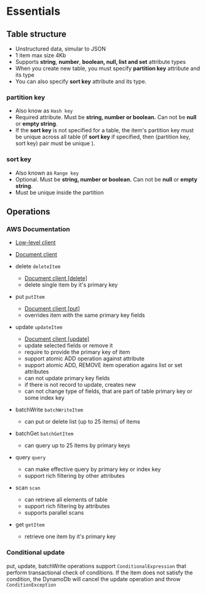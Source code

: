 # Essentials

## Table structure

- Unstructured data, simular to JSON
- 1 item max size 4Kb
- Supports **string**, **number**, **boolean, null, list and set** attribute types
- When you create new table, you must specify **partition key** attribute and its type
- You can also specify **sort key** attribute and its type.

### partition key

- Also know as `Hash key`
- Required attribute. Must be **string, number or boolean.** Can not be **null** or **empty string**.
- If the **sort key** is not specified for a table, the item's partition key must be unique across all table (if **sort key** if specified, then (partition key, sort key) pair must be unique ).

### sort key

- Also known as `Range key`
- Optional. Must be **string, number or boolean.** Can not be **null** or **empty string**.
- Must be unique inside the partition

## Operations

### AWS Documentation

- [Low-level client](https://docs.aws.amazon.com/AWSJavaScriptSDK/latest/AWS/DynamoDB_20111205.html)
- [Document client](https://docs.aws.amazon.com/AWSJavaScriptSDK/latest/AWS/DynamoDB/DocumentClient.html)

- delete `deleteItem`
    - [Document client [delete]](https://docs.aws.amazon.com/AWSJavaScriptSDK/latest/AWS/DynamoDB/DocumentClient.html#delete-property)
    - delete single item by it's primary key
- put `putItem`
    - [Document client [put]](https://docs.aws.amazon.com/AWSJavaScriptSDK/latest/AWS/DynamoDB/DocumentClient.html#put-property)
    - overrides item with the same primary key fields
- update `updateItem`
    - [Document client [update]](https://docs.aws.amazon.com/AWSJavaScriptSDK/latest/AWS/DynamoDB/DocumentClient.html#update-property)
    - update selected fields or remove it
    - require to provide the primary key of item
    - support atomic ADD operation against attribute
    - support atomic ADD, REMOVE item operation agains list or set attributes
    - can not update primary key fields
    - if there is not record to update, creates new
    - can not change type of fields, that are part of table primary key or some index key
- batchWrite `batchWriteItem`
    - can put or delete list (up to 25 items) of items
- batchGet `batchGetItem`
    - can query up to 25 items by primary keys
- query `query`
    - can make effective query by primary key or index key
    - support rich filtering by other attributes
- scan `scan`
    - can retrieve all elements of table
    - support rich filtering by attributes
    - supports parallel scans
- get `getItem`
    - retrieve one item by it's primary key

### Conditional update

put, update, batchWrite operations support `ConditionalExpression` that perform transactional check of conditions. If the item does not satisfy the condition, the DynamoDb will cancel the update operation and throw `ConditionException`